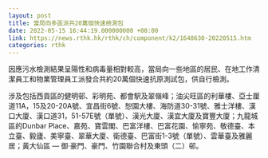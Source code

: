 ```yaml
---
layout: post
title: 當局向多區派共20萬個快速檢測包
date: 2022-05-15 16:44:19.000000000 +08:00
link: https://news.rthk.hk/rthk/ch/component/k2/1648630-20220515.htm
categories: rthk
---
```


因應污水檢測結果呈陽性和病毒量相對較高，當局向一些地區的居民、在地工作清潔員工和物業管理員工派發合共約20萬個快速抗原測試包，供自行檢測。

涉及包括西貢區的健明邨、彩明苑、都會駅及翠嶺峰；油尖旺區的利華樓、亞士厘道11A，15及20-20A號、宜昌街6號、恕園大樓、海防道30-31號、雅士洋樓、漢口大廈、漢口道31，51-57E號（單號）、漢光大廈、漢宜大廈及寶豐大廈；九龍城區的Dunbar Place、嘉苑、寶雲閣、巴富洋樓、巴富花園、愉寧苑、敬德臺、本立臺、毅廬、美寧臺、翠華大廈、衛德臺、巴富街1-3號（單號）、雲華臺及雅麗居；黃大仙區 — 御‧豪門、豪門、竹園聯合村及東頭（二）邨。
